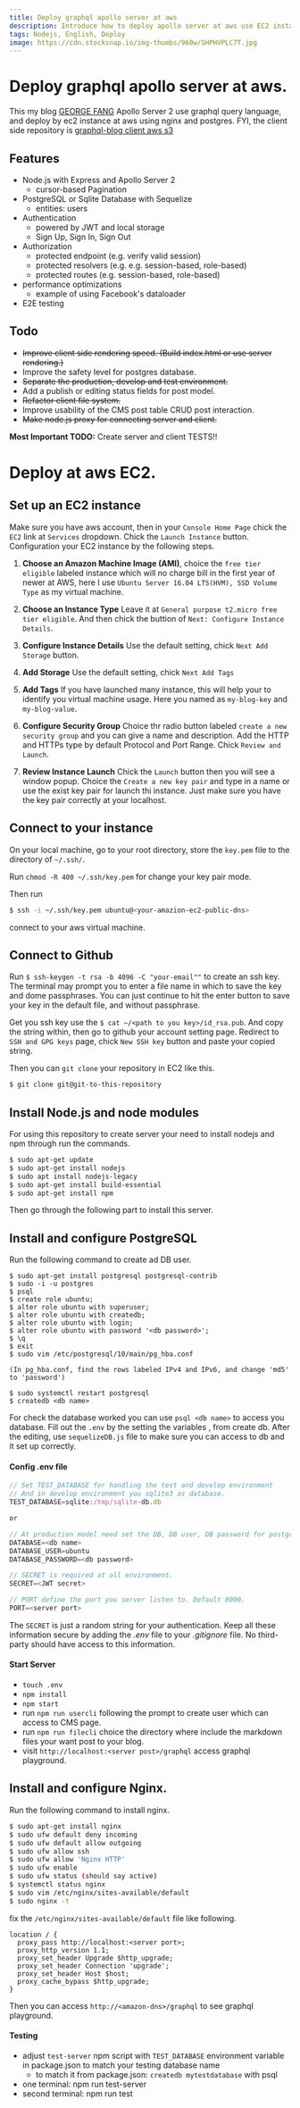 ```yaml
---
title: Deploy graphql apollo server at aws
description: Introduce how to deploy apollo server at aws use EC2 instance.
tags: Nodejs, English, Deploy
image: https://cdn.stocksnap.io/img-thumbs/960w/SHPHVPLC7T.jpg
---
```

# Deploy graphql apollo server at aws.

This my blog [GEORGE FANG](http://fangkaihang.com) Apollo Server 2 use graphql query language, and deploy by ec2 instance at aws using nginx and postgres. FYI, the client side repository is [graphql-blog client aws s3](https://github.com/Azrealy/graphql-blog-client-aws-s3)

## Features

* Node.js with Express and Apollo Server 2
  * cursor-based Pagination
* PostgreSQL or Sqlite Database with Sequelize
  * entities: users
* Authentication
  * powered by JWT and local storage
  * Sign Up, Sign In, Sign Out
* Authorization
  * protected endpoint (e.g. verify valid session)
  * protected resolvers (e.g. e.g. session-based, role-based)
  * protected routes (e.g. session-based, role-based)
* performance optimizations
  * example of using Facebook's dataloader
* E2E testing

## Todo

* ~~Improve client side rendering speed. (Build index.html or use server rendering.)~~
* Improve the safety level for postgres database.
* ~~Separate the production, develop and test environment.~~
* Add a publish or editing status fields for post model.
* ~~Refactor client file system.~~
* Improve usability of the CMS post table CRUD post interaction.
* ~~Make node.js proxy for connecting server and client.~~

**Most Important TODO:** Create server and client TESTS!!

# Deploy at aws EC2.

## Set up an EC2 instance

Make sure you have aws account, then in your `Console Home Page` chick the `EC2` link at `Services` dropdown. Chick the `Launch Instance` button. Configuration your EC2 instance by the following steps.

1. **Choose an Amazon Machine Image (AMI)**, choice the `free tier eligible` labeled instance which will no charge bill in the first year of newer at AWS, here I use `Ubuntu Server 16.04 LTS(HVM), SSD Volume Type` as my virtual machine.

2. **Choose an Instance Type** Leave it at `General purpose t2.micro free tier eligible`. And then chick the buttion of `Next: Configure Instance Details`.

3. **Configure Instance Details** Use the default setting, chick `Next Add Storage` button.

3. **Add Storage** Use the default setting, chick `Next Add Tags`

4. **Add Tags** If you have launched many instance, this will help your to identify you virtual machine usage. Here you named as `my-blog-key` and `my-blog-value`.

5. **Configure Security Group** Choice thr radio button labeled `create a new security group` and you can give a name and description. Add the HTTP and HTTPs type by default Protocol and Port Range. Chick `Review and Launch`.

6. **Review Instance Launch** Chick the `Launch` button then you will see a window popup. Choice the `Create a new key pair` and type in a name or use the exist key pair for launch thi instance. Just make sure you have the key pair correctly at your localhost.

## Connect to your instance

On your local machine, go to your root directory, store the `key.pem` file to the directory of `~/.ssh/`.

Run `chmod -R 400 ~/.ssh/key.pem` for change your key pair mode.

Then run
```bash
$ ssh -i ~/.ssh/key.pem ubuntu@<your-amazion-ec2-public-dns>
```
connect to your aws virtual machine.

## Connect to Github

Run `$ ssh-keygen -t rsa -b 4096 -C "your-email""` to create an ssh key. The terminal may prompt you to enter a file name in which to save the key and dome passphrases. You can just continue to hit the enter button to save your key in the default file, and without passphrase.

Get you ssh key use the `$ cat ~/<path to you key>/id_rsa.pub`. And copy the string within, then go to github your account setting page. Redirect to `SSH and GPG keys` page, chick `New SSH key` button and paste your copied string.

Then you can `git clone` your repository in EC2 like this.
```bash
$ git clone git@git-to-this-repository
```

## Install Node.js and node modules

For using this repository to create server your need to install nodejs and npm through run the commands.
```bash
$ sudo apt-get update
$ sudo apt-get install nodejs
$ sudo apt install nodejs-legacy
$ sudo apt-get install build-essential
$ sudo apt-get install npm
```
Then go through the following part to install this server.

## Install and configure PostgreSQL

Run the following command to create ad DB user.
```
$ sudo apt-get install postgresql postgresql-contrib
$ sudo -i -u postgres
$ psql
$ create role ubuntu;
$ alter role ubuntu with superuser;
$ alter role ubuntu with createdb;
$ alter role ubuntu with login;
$ alter role ubuntu with password '<db password>';
$ \q
$ exit
$ sudo vim /etc/postgresql/10/main/pg_hba.conf

(In pg_hba.conf, find the rows labeled IPv4 and IPv6, and change 'md5' to 'password')

$ sudo systemctl restart postgresql
$ createdb <db name>
```
For check the database worked you can use `psql <db name>` to access you database. Fill out the `.env` by the setting the variables <db name>, <db password> from create db. After the editing, use `sequelizeDB.js` file to make sure you can access to db and it set up correctly.

#### Config .env file

```javascript
// Set TEST_DATABASE for handling the test and develop environment 
// And in develop environment you sqlite3 as database.
TEST_DATABASE=sqlite:/tmp/sqlite-db.db

or

// At production model need set the DB, DB user, DB password for postgres.
DATABASE=<db name>
DATABASE_USER=ubuntu
DATABASE_PASSWORD=<db password>

// SECRET is required at all environment. 
SECRET=<JWT secret>

// PORT define the port you server listen to. Default 8000.
PORT=<server port>
```

The `SECRET` is just a random string for your authentication. Keep all these information secure by adding the *.env* file to your *.gitignore* file. No third-party should have access to this information.

#### Start Server

* `touch .env`
* `npm install`
* `npm start`
* run `npm run usercli` following the prompt to create user which can access to CMS page.
* run `npm run filecli` choice the directory where include the markdown files your want post to your blog.
* visit `http://localhost:<server post>/graphql` access graphql playground.

## Install and configure Nginx.

Run the following command to install nginx.
```bash
$ sudo apt-get install nginx
$ sudo ufw default deny incoming
$ sudo ufw default allow outgoing
$ sudo ufw allow ssh
$ sudo ufw allow 'Nginx HTTP'
$ sudo ufw enable
$ sudo ufw status (should say active)
$ systemctl status nginx
$ sudo vim /etc/nginx/sites-available/default 
$ sudo nginx -t
```
fix the `/etc/nginx/sites-available/default` file like following.
```
location / {
  proxy_pass http://localhost:<server port>;
  proxy_http_version 1.1;
  proxy_set_header Upgrade $http_upgrade;
  proxy_set_header Connection 'upgrade';
  proxy_set_header Host $host;
  proxy_cache_bypass $http_upgrade;
}
```
Then you can access `http://<amazon-dns>/graphql` to see graphql playground.

#### Testing

* adjust `test-server` npm script with `TEST_DATABASE` environment variable in package.json to match your testing database name
  * to match it from package.json: `createdb mytestdatabase` with psql
* one terminal: npm run test-server
* second terminal: npm run test

